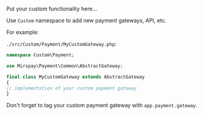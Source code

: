 Put your custom functionality here...

Use `Custom` namespace to add new payment gateways, API, etc.

For example:

`./src/Custom/Payment/MyCustomGateway.php`:

```php
namespace Custom\Payment;

use Mirspay\Payment\Common\AbstractGateway;

final class MyCustomGateway extends AbstractGateway 
{
// implementation of your custom payment gateway
}
```

Don't forget to tag your custom payment gateway with `app.payment.gateway`.
